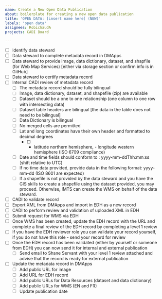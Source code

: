 ```yaml
---
name: Create a New Open Data Publication
about: boilerplate for creating a new open data publication
title: 'OPEN DATA: [insert name here] (NEW)'
labels: 'open data'
assignees: RobichaudA
projects: CADI Board

---
```

- [ ] Identify data steward
- [ ] Data steward to complete metadata record in DMApps
- [ ] Data steward to provide image, data dictionary, dataset, and shapfile (for Web Map Services) [either via storage section or confirm info is in GitHub]
- [ ] Data steward to certify metadata record
- [ ] Internal CADI review of metadata record
  - [ ] The metadata record should be fully bilingual
  - [ ] Image, data dictionary, dataset, and shapefile (zip) are available
  - [ ] Dataset should be a one to one relationship (one column to one row with intersecting data)
  - [ ] Dataset table headers are bilingual [the data in the table does not need to be bilingual]
  - [ ] Data Dictionary is bilingual
  - [ ] No merged cells are permitted
  - [ ] Lat and long coordinates have their own header and formatted to decimal degrees
    - [ ]  + latitude northern hemisphere, - longitude western hemisphere (ISO 6709 compliance)
  - [ ]  Date and time fields should conform to : yyyy-mm-ddThh:mm:ss [shift relative to UTC]
    - [ ]  If no time data provided, provide data in the following format: yyyy-mm-dd (ISO 8601 are expected)
  - [ ] If a shapefile is not provided by the data steward and you have the GIS skills to create a shapefile using the dataset provided, you may proceed. Otherwise, IMTS can create the WMS on behalf of the data steward.
- [ ] CADI to validate record
- [ ] Export XML from DMApps and import in EDH as a new record
- [ ] CADI to perform review and validation of uploaded XML in EDH
- [ ] Submit request for WMS via EDH
- [ ] Once WMS has been created, update the EDH record with the URL and complete a final review of the EDH record by completing a level 1 review
-   [ ] If you have the EDH reviewer role you can validate your record yourself, if you do not have this role - send your record for review
- [ ] Once the EDH record has been validated (either by yourself or someone from EDH) you can now send it for internal and external publication
  - [ ]  Send email to Shane Servant with your level 1 review attached and advise that the record is ready for external publication
- [ ] Update the metadata record in DMApps
  - [ ] Add public URL for image
  - [ ] Add URL for EDH record
  - [ ] Add public URLs for Data Resources (dataset and data dictionary)
  - [ ] Add public URLs for WMS (EN and FR)
  - [ ] Update publication date

